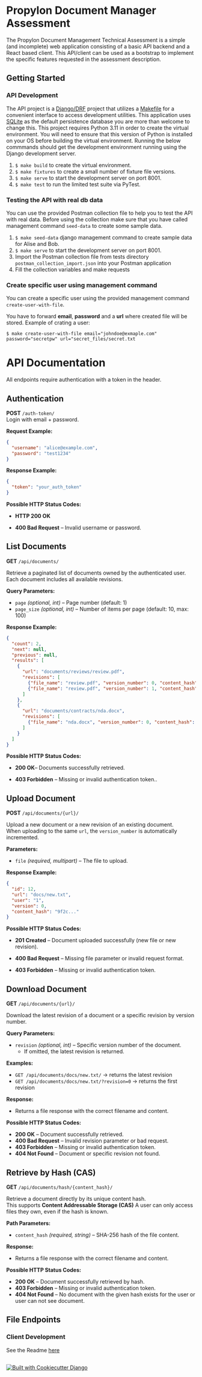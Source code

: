 # Propylon Document Manager Assessment

The Propylon Document Management Technical Assessment is a simple (and incomplete) web application consisting of a basic API backend and a React based client.  This API/client can be used as a bootstrap to implement the specific features requested in the assessment description. 

## Getting Started
### API Development
The API project is a [Django/DRF](https://www.django-rest-framework.org/) project that utilizes a [Makefile](https://www.gnu.org/software/make/manual/make.html) for a convenient interface to access development utilities. This application uses [SQLite](https://www.sqlite.org/index.html) as the default persistence database you are more than welcome to change this. This project requires Python 3.11 in order to create the virtual environment.  You will need to ensure that this version of Python is installed on your OS before building the virtual environment.  Running the below commmands should get the development environment running using the Django development server.
1. `$ make build` to create the virtual environment.
2. `$ make fixtures` to create a small number of fixture file versions.
3. `$ make serve` to start the development server on port 8001.
4. `$ make test` to run the limited test suite via PyTest.

### Testing the API with real db data
You can use the provided Postman collection file to help you to test the API with real data.
Before using the collection make sure that you have called management command `seed-data` to create some sample data.
1. `$ make seed-data` django management command to create sample data for Alise and Bob.
2. `$ make serve` to start the development server on port 8001.
3. Import the Postman collection file from tests directory `postman_collection_import.json` into your Postman application
4. Fill the collection variables and make requests

### Create specific user using management command
You can create a specific user using the provided management command `create-user-with-file`.

You have to forward **email**, **password** and a **url** where created file will be stored.
Example of crating a user:

`$ make create-user-with-file email="johndoe@exmaple.com" password="secretpw" url="secret_files/secret.txt`
# API Documentation

All endpoints require authentication with a token in the header.

## Authentication
**POST** `/auth-token/`  
Login with email + password.

**Request Example:**
```json
{
  "username": "alice@example.com",
  "password": "test1234"
}
```
**Response Example:**
```json
{
  "token": "your_auth_token"
}
```
**Possible HTTP Status Codes:**

- **HTTP 200 OK**

- **400 Bad Request** – Invalid username or password.


## List Documents
**GET** `/api/documents/`  

Retrieve a paginated list of documents owned by the authenticated user.  
Each document includes all available revisions.

**Query Parameters:**
- `page` *(optional, int)* – Page number (default: 1)
- `page_size` *(optional, int)* – Number of items per page (default: 10, max: 100)

**Response Example:**
```json
{
  "count": 2,
  "next": null,
  "previous": null,
  "results": [
    {
      "url": "documents/reviews/review.pdf",
      "revisions": [
        {"file_name": "review.pdf", "version_number": 0, "content_hash": "abc123"},
        {"file_name": "review.pdf", "version_number": 1, "content_hash": "def456"}
      ]
    },
    {
      "url": "documents/contracts/nda.docx",
      "revisions": [
        {"file_name": "nda.docx", "version_number": 0, "content_hash": "ghi789"}
      ]
    }
  ]
}
```
**Possible HTTP Status Codes:**

- **200 OK**– Documents successfully retrieved.

- **403 Forbidden** – Missing or invalid authentication token..

## Upload Document
**POST** `/api/documents/{url}/`  

Upload a new document or a new revision of an existing document.  
When uploading to the same `url`, the `version_number` is automatically incremented.  

**Parameters:**
- `file` *(required, multipart)* – The file to upload.

**Response Example:**
```json
{
  "id": 12,
  "url": "docs/new.txt",
  "user": "1",
  "version": 0,
  "content_hash": "9f2c..."
}
```
**Possible HTTP Status Codes:**

- **201 Created** – Document uploaded successfully (new file or new revision).

- **400 Bad Request** – Missing file parameter or invalid request format.

- **403 Forbidden** – Missing or invalid authentication token.

## Download Document
**GET** `/api/documents/{url}/`  

Download the latest revision of a document or a specific revision by version number.  

**Query Parameters:**
- `revision` *(optional, int)* – Specific version number of the document.  
  - If omitted, the latest revision is returned.  

**Examples:**
- `GET /api/documents/docs/new.txt/` → returns the latest revision  
- `GET /api/documents/docs/new.txt/?revision=0` → returns the first revision  

**Response:**  
- Returns a file response with the correct filename and content.  

**Possible HTTP Status Codes:**
- **200 OK** – Document successfully retrieved.
- **400 Bad Request** – Invalid revision parameter or bad request.
- **403 Forbidden** – Missing or invalid authentication token.
- **404 Not Found** – Document or specific revision not found.


## Retrieve by Hash (CAS)
**GET** `/api/documents/hash/{content_hash}/`  

Retrieve a document directly by its unique content hash.  
This supports **Content Addressable Storage (CAS)**
A user can only access files they own, even if the hash is known.

**Path Parameters:**
- `content_hash` *(required, string)* – SHA-256 hash of the file content.

**Response:**  
- Returns a file response with the correct filename and content.

**Possible HTTP Status Codes:**
- **200 OK** – Document successfully retrieved by hash.
- **403 Forbidden** –  Missing or invalid authentication token.
- **404 Not Found** – No document with the given hash exists for the user or user can not see document.
## File Endpoints

### Client Development 
See the Readme [here](https://github.com/propylon/document-manager-assessment/blob/main/client/doc-manager/README.md)

##
[![Built with Cookiecutter Django](https://img.shields.io/badge/built%20with-Cookiecutter%20Django-ff69b4.svg?logo=cookiecutter)](https://github.com/cookiecutter/cookiecutter-django/)
